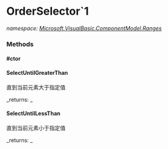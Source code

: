 ﻿
# OrderSelector`1
_namespace: [Microsoft.VisualBasic.ComponentModel.Ranges](N-Microsoft.VisualBasic.ComponentModel.Ranges.md)_



### Methods

#### #ctor

#### SelectUntilGreaterThan
直到当前元素大于指定值

_returns: _
#### SelectUntilLessThan
直到当前元素小于指定值

_returns: _



